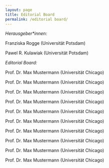 ```yaml
---
layout: page
title: Editorial Board
permalink: /editorial board/
---
```


*Herausgeber\*innen:*

Franziska Rogge (Universität Potsdam)

Pawel R. Kulawiak (Universität Potsdam)

*Editorial Board:*

Prof. Dr. Max Mustermann (Universität Chicago)

Prof. Dr. Max Mustermann (Universität Chicago) 

Prof. Dr. Max Mustermann (Universität Chicago) 

Prof. Dr. Max Mustermann (Universität Chicago) 

Prof. Dr. Max Mustermann (Universität Chicago) 

Prof. Dr. Max Mustermann (Universität Chicago) 

Prof. Dr. Max Mustermann (Universität Chicago) 

Prof. Dr. Max Mustermann (Universität Chicago) 

Prof. Dr. Max Mustermann (Universität Chicago) 

Prof. Dr. Max Mustermann (Universität Chicago)

